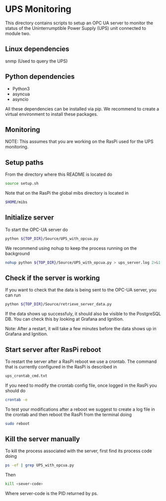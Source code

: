 # UPS Monitoring

This directory contains scripts to setup an OPC UA server
to monitor the status of the Uninterrumptible Power Supply (UPS)
unit connected to module two. 

## Linux dependencies

snmp (Used to query the UPS)

## Python dependencies

* Python3
* asyncua
* asyncio

All these dependencies can be installed via pip. We recommend
to create a virtual environment to install these packages.

## Monitoring

NOTE: This assumes that you are working on the RasPi used for 
the UPS monitoring. 

## Setup paths
From the directory where this README is located do

```bash
source setup.sh
```

Note that on the RasPi the global mibs directory
is located in

```bash
$HOME/mibs
```

## Initialize server

To start the OPC-UA server do 

```bash
python ${TOP_DIR}/Source/UPS_with_opcua.py
```

We recommend using nohup to keep the process running
on the background

```bash
nohup python ${TOP_DIR}/Source/UPS_with_opcua.py > ups_server.log 2>&1 &
```

## Check if the server is working

If you want to check that the data is being sent
to the OPC-UA server, you can run 

```bash
python ${TOP_DIR}/Source/retrieve_server_data.py
```

If the data shows up successfuly, it should also be visible 
to the PostgreSQL DB. You can check this by looking at Grafana
and Ignition. 

Note: After a restart, it will take a few minutes before the data
shows up in Grafana and Ignition. 


## Start server after RasPi reboot

To restart the server after a RasPi reboot we use a crontab. The command
that is currently configured in the RasPi is described in 

```bash
ups_crontab_cmd.txt
```

If you need to modify the crontab config file, once logged in the RasPi you should do

```bash
crontab -e 
```

To test your modifications after a reboot we suggest to create a log file
in the crontab and then reboot the RasPi from the terminal doing

```bash
sudo reboot 
```

## Kill the server manually

To kill the process associated with the server, first find its process code doing

```bash 
ps -ef | grep UPS_with_opcua.py
```
Then 

```bash 
kill <sever-code> 
```

Where server-code is the PID returned by ps.
